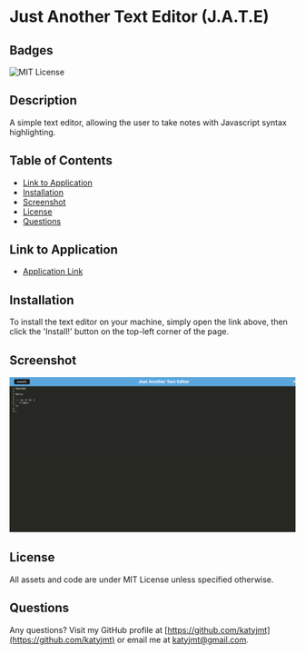 
# Just Another Text Editor (J.A.T.E)

## Badges
![MIT License](https://img.shields.io/badge/license-MIT_License-purple)

## Description
A simple text editor, allowing the user to take notes with Javascript syntax highlighting.

## Table of Contents
- [Link to Application](#link-to-application)
- [Installation](#installation)
- [Screenshot](#screenshot)
- [License](#license)
- [Questions](#questions)

## Link to Application
- [Application Link](https://.....)

## Installation
 To install the text editor on your machine, simply open the link above, then click the 'Install!' button on the top-left corner of the page.

## Screenshot
![Screenshot of the application](./assets/jate-screenshot.png)

## License
All assets and code are under MIT License unless specified otherwise.

## Questions
Any questions? Visit my GitHub profile at [https://github.com/katyjmt](https://github.com/katyjmt) or email me at [katyjmt@gmail.com](katyjmt@gmail.com).